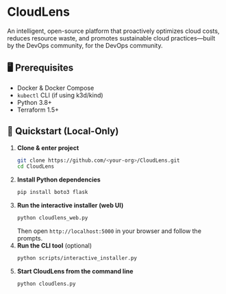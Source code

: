 # CloudLens
An intelligent, open-source platform that proactively optimizes cloud costs, reduces resource waste, and promotes sustainable cloud practices—built by the DevOps community, for the DevOps community.

## 🖥️ Prerequisites
- Docker & Docker Compose
- `kubectl` CLI (if using k3d/kind)
- Python 3.8+
- Terraform 1.5+

## 🚀 Quickstart (Local-Only)
1. **Clone & enter project**
   ```bash
   git clone https://github.com/<your-org>/CloudLens.git
   cd CloudLens
   ```
2. **Install Python dependencies**
   ```bash
   pip install boto3 flask
   ```
3. **Run the interactive installer (web UI)**
   ```bash
   python cloudlens_web.py
   ```
   Then open `http://localhost:5000` in your browser and follow the prompts.
4. **Run the CLI tool** (optional)
   ```bash
   python scripts/interactive_installer.py
   ```
5. **Start CloudLens from the command line**
   ```bash
   python cloudlens.py
   ```
